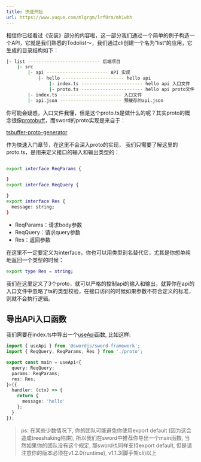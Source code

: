 ```yaml
---
title: 快速开始
url: https://www.yuque.com/mlgrgm/lrf0ra/mh1wbh
---
```


相信你已经看过《安装》部分的内容啦，这一部分我们通过一个简单的例子构造一个API，它就是我们熟悉的Todolist～，我们通过cli创建一个名为”list“的应用，它生成的目录结构如下：

```bash
|- list --------------------------- 后端项目
    |- src
        |- api ----------------------- API 实现
            |- hello ----------------------- hello api
                |- index.ts ----------------------- hello api 入口文件
                |- proto.ts ----------------------- hello api proto文件
        |- index.ts ----------------------- 入口文件
        |- api.json ----------------------- 预缓存的api.json
```

你可能会疑惑，入口文件我懂，但是这个proto.ts是做什么的呢？其实proto的概念很像[protobuff](https://zh.wikipedia.org/wiki/Protocol_Buffers)，而sword的proto实现是来自于：

[tsbuffer-proto-generator](https://www.npmjs.com/package/tsbuffer-proto-generator)

作为快速入门章节，在这里不会深入proto的实现， 我们只需要了解这里的proto.ts，是用来定义接口的输入和输出类型的：

```bash

export interface ReqParams {

}
export interface ReqQuery {

}
export interface Res {
  message: string;
}
```

- ReqParams：请求body参数
- ReqQuery：请求query参数
- Res：返回参数

在这里不一定要定义为interface，你也可以用类型别名替代它，尤其是你想单纯地返回一个类型的时候：

```bash
export type Res = string;
```

我们在这里定义了3个proto，就可以严格的控制api的输入和输出，就算你在api的入口文件中忽略了ts的类型校验，在接口访问的时候如果参数不符合定义的标准，则就不会执行逻辑。

<a name="iJ5dH"></a>

## 导出APi入口函数

我们需要在index.ts中导出一个[useApi](Hooks.md)函数, 比如这样:

```typescript
import { useApi } from '@swordjs/sword-framework';
import { ReqQuery, ReqParams, Res } from './proto';

export const main = useApi<{
  query: ReqQuery;
  params: ReqParams;
  res: Res;
}>({
  handler: (ctx) => {
    return {
      message: 'hello'
    };
  }
});

```

> ps: 在某些少数情况下, 你的团队可能避免你使用export default (因为这会造成treeshaking陷阱), 所以我们在sword中推荐你导出一个main函数, 当然如果你的团队没有这个规定, 那sword也同样支持export default, 但是请注意你的版本必须在v1.2.0(runtime), v1.1.3(脚手架cli)以上
